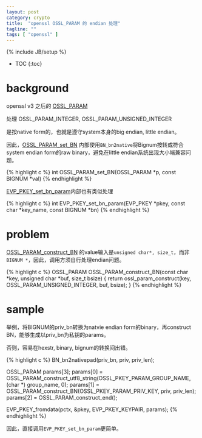 ```yaml
---
layout: post
category: crypto
title:  "openssl OSSL_PARAM 的 endian 处理"
tagline: ""
tags: [ "openssl" ] 
---
```

{% include JB/setup %}

* TOC
{:toc}

# background

openssl v3 之后的 [OSSL_PARAM](https://www.openssl.org/docs/man3.0/man3/OSSL_PARAM.html)

处理 OSSL_PARAM_INTEGER, OSSL_PARAM_UNSIGNED_INTEGER

是按native form的，也就是遵守system本身的big endian, little endian。

因此，[OSSL_PARAM_set_BN](https://github.com/openssl/openssl/blob/master/crypto/params.c) 内部使用`BN_bn2native`将Bignum按转成符合system endian form的raw binary，避免在little endian系统出现大小端兼容问题。

{% highlight c %}
int OSSL_PARAM_set_BN(OSSL_PARAM *p, const BIGNUM *val)
{% endhighlight %}

[EVP_PKEY_set_bn_param](https://github.com/openssl/openssl/blob/master/crypto/evp/p_lib.c)内部也有类似处理

{% highlight c %}
int EVP_PKEY_set_bn_param(EVP_PKEY *pkey, const char *key_name,
                          const BIGNUM *bn)
{% endhighlight %}


# problem 

[OSSL_PARAM_construct_BN](https://github.com/openssl/openssl/blob/master/crypto/params.c) 的value输入是`unsigned char*, size_t`，而非`BIGNUM *`，因此，调用方须自行处理endian问题。


{% highlight c %}
OSSL_PARAM OSSL_PARAM_construct_BN(const char *key, unsigned char *buf,
                                   size_t bsize)
{
    return ossl_param_construct(key, OSSL_PARAM_UNSIGNED_INTEGER,
                                buf, bsize);
}
{% endhighlight %}

# sample 

举例，将BIGNUM的priv_bn转换为natvie endian form的binary，再construct BN，能够生成以priv_bn为私钥的params。

否则，容易在hexstr, binary, bignum的转换间出错。

{% highlight c %}
BN_bn2nativepad(priv_bn, priv, priv_len);

OSSL_PARAM params[3];
params[0] = OSSL_PARAM_construct_utf8_string(OSSL_PKEY_PARAM_GROUP_NAME, (char *) group_name, 0);
params[1] = OSSL_PARAM_construct_BN(OSSL_PKEY_PARAM_PRIV_KEY, priv, priv_len);
params[2] = OSSL_PARAM_construct_end();

EVP_PKEY_fromdata(pctx, &pkey, EVP_PKEY_KEYPAIR, params);
{% endhighlight %}

因此，直接调用`EVP_PKEY_set_bn_param`更简单。
